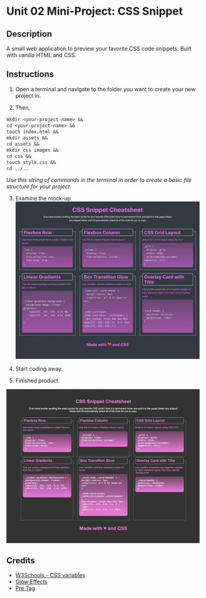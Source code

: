 # Unit 02 Mini-Project: CSS Snippet

## Description
A small web application to preview your favorite CSS code snippets. Built with vanilla HTML and CSS.

## Instructions

1. Open a terminal and navigate to the folder you want to create your new project in.

2. Then, 
```
mkdir <your-project-name> && 
cd <your-project-name> && 
touch index.html && 
mkdir assets && 
cd assets && 
mkdir css images && 
cd css && 
touch style.css && 
cd ../..
```

*Use this string of commands in the terminal in order to create a basic file structure for your project.*

3. Examine the mock-up ![Original Mock-up](/Images/01-app-desktop.png)

4. Start coding away.

5. Finished product.

![Screenshot](/Images/screenshot.png)

## Credits

* [W3Schools - CSS variables](https://www.w3schools.com/css/css3_variables.asp)
* [Glow Effects](https://codersblock.com/blog/creating-glow-effects-with-css/)
* [Pre Tag](https://css-tricks.com/considerations-styling-pre-tag/)
